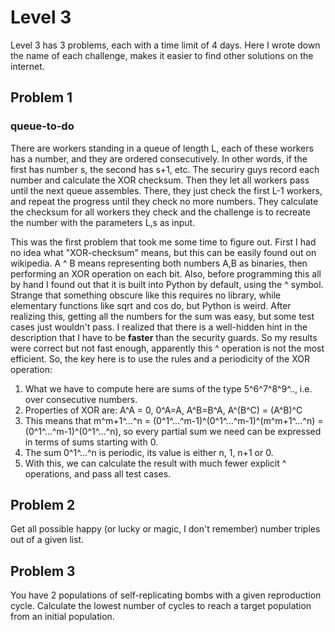 # Level 3
Level 3 has 3 problems, each with a time limit of 4 days. Here I wrote down the name of each challenge, makes it easier to find other solutions on the internet.

## Problem 1
### queue-to-do
There are workers standing in a queue of length L, each of these workers has a number, and they are ordered consecutively. In other words, if the first has number s, the second has s+1, etc. The securiry guys record each number and calculate the XOR checksum. Then they let all workers pass until the next queue assembles. There, they just check the first L-1 workers, and repeat the progress until they check no more numbers. They calculate the checksum for all workers they check and the challenge is to recreate the number with the parameters L,s as input.

This was the first problem that took me some time to figure out. First I had no idea what "XOR-checksum" means, but this can be easily found out on wikipedia. A ^ B means representing both numbers A,B as binaries, then performing an XOR operation on each bit. Also, before programming this all by hand I found out that it is built into Python by default, using the ^ symbol. Strange that something obscure like this requires no library, while elementary functions like sqrt and cos do, but Python is weird. After realizing this, getting all the numbers for the sum was easy, but some test cases just wouldn't pass. I realized that there is a well-hidden hint in the description that I have to be **faster** than the security guards. So my results were correct but not fast enough, apparently this ^ operation is not the most efficient. So, the key here is to use the rules and a periodicity of the XOR operation:

1. What we have to compute here are sums of the type 5^6^7^8^9^.., i.e. over consecutive numbers.
2. Properties of XOR are: A^A = 0, 0^A=A, A^B=B^A, A^(B^C) = (A^B)^C
3. This means that m^m+1^...^n = (0^1^...^m-1)^(0^1^...^m-1)^(m^m+1^...^n) = (0^1^...^m-1)^(0^1^...^n), so every partial sum we need can be expressed in terms of sums starting with 0.
4. The sum 0^1^...^n is periodic, its value is either n, 1, n+1 or 0.
5. With this, we can calculate the result with much fewer explicit ^ operations, and pass all test cases.

## Problem 2
Get all possible happy (or lucky or magic, I don't remember) number triples out of a given list.

## Problem 3
You have 2 populations of self-replicating bombs with a given reproduction cycle. Calculate the lowest number of cycles to reach a target population from an initial population.
